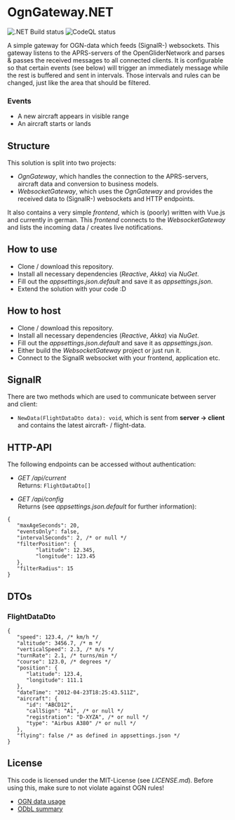 # OgnGateway.NET
![.NET Build status](https://github.com/neon-JS/ogngatewaynet/workflows/.NET/badge.svg)
![CodeQL status](https://github.com/neon-JS/ogngatewaynet/workflows/CodeQL/badge.svg)

A simple gateway for OGN-data which feeds (SignalR-) websockets.
This gateway listens to the APRS-servers of the OpenGliderNetwork and parses & passes the received messages to all
connected clients. It is configurable so that certain events (see below) will trigger an immediately message while the
rest is buffered and sent in intervals. Those intervals and rules can be changed, just like the area that should be
filtered.

### Events
- A new aircraft appears in visible range
- An aircraft starts or lands

## Structure
This solution is split into two projects:

- _OgnGateway_, which handles the connection to the APRS-servers, aircraft data and conversion to business models.
- _WebsocketGateway_, which uses the _OgnGateway_ and provides the received data to (SignalR-) websockets and HTTP endpoints.

It also contains a very simple _frontend_, which is (poorly) written with Vue.js and currently in german.
This _frontend_ connects to the _WebsocketGateway_ and lists the incoming data / creates live notifications.

## How to use
- Clone / download this repository.
- Install all necessary dependencies (_Reactive_, _Akka_) via _NuGet_.
- Fill out the _appsettings.json.default_ and save it as _appsettings.json_.
- Extend the solution with your code :D

## How to host
- Clone / download this repository.
- Install all necessary dependencies (_Reactive_, _Akka_) via _NuGet_.
- Fill out the _appsettings.json.default_ and save it as _appsettings.json_.
- Either build the _WebsocketGateway_ project or just run it.
- Connect to the SignalR websocket with your frontend, application etc.

## SignalR
There are two methods which are used to communicate between server and client:

- `NewData(FlightDataDto data): void`, which is sent from **server -> client** and contains the latest aircraft- /
   flight-data.

## HTTP-API
The following endpoints can be accessed without authentication:

- _GET /api/current_  
Returns: `FlightDataDto[]`

- _GET /api/config_  
Returns (see _appsettings.json.default_ for further information): 
```
{
   "maxAgeSeconds": 20,
   "eventsOnly": false,
   "intervalSeconds": 2, /* or null */
   "filterPosition": {
         "latitude": 12.345,
         "longitude": 123.45
   },
   "filterRadius": 15
}       
```

## DTOs
### FlightDataDto
```
{
   "speed": 123.4, /* km/h */
   "altitude": 3456.7, /* m */
   "verticalSpeed": 2.3, /* m/s */
   "turnRate": 2.1, /* turns/min */
   "course": 123.0, /* degrees */
   "position": {
      "latitude": 123.4,
      "longitude": 111.1
   },
   "dateTime": "2012-04-23T18:25:43.511Z",
   "aircraft": {
      "id": "ABCD12",
      "callSign": "A1", /* or null */
      "registration": "D-XYZA", /* or null */
      "type": "Airbus A380" /* or null */
   },
   "flying": false /* as defined in appsettings.json */
}
```

## License
This code is licensed under the MIT-License (see _LICENSE.md_).
Before using this, make sure to not violate against OGN rules!

- [OGN data usage](https://www.glidernet.org/ogn-data-usage/)
- [ODbL summary](https://opendatacommons.org/licenses/odbl/summary/)
